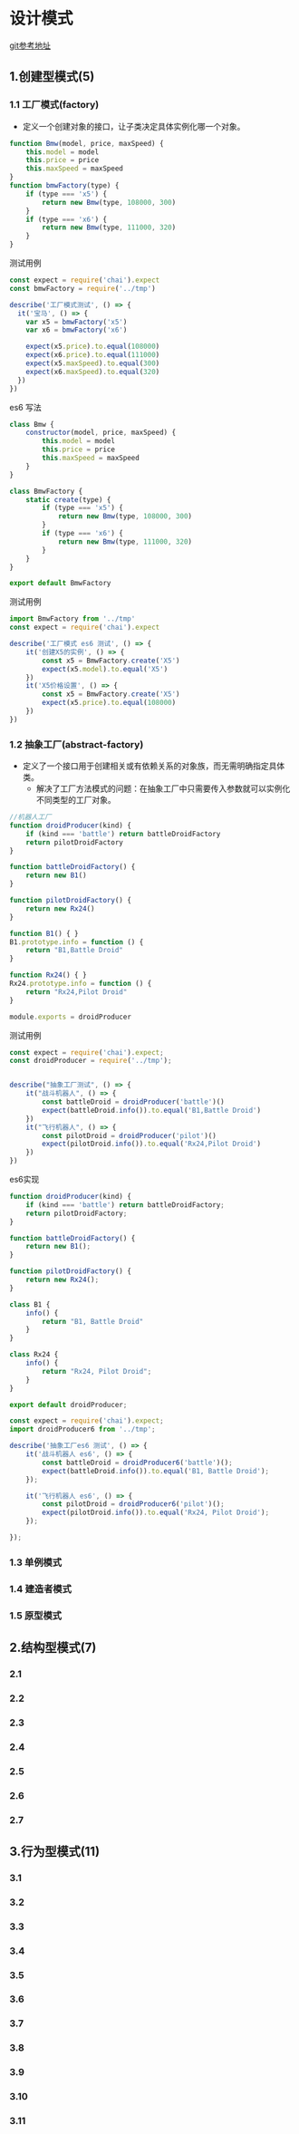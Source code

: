# 设计模式
[git参考地址](https://github.com/fbeline/design-patterns-JS)

## 1.创建型模式(5)
### 1.1 工厂模式(factory)
- 定义一个创建对象的接口，让子类决定具体实例化哪一个对象。
```js
function Bmw(model, price, maxSpeed) {
    this.model = model
    this.price = price
    this.maxSpeed = maxSpeed
}
function bmwFactory(type) {
    if (type === 'x5') {
        return new Bmw(type, 108000, 300)
    }
    if (type === 'x6') {
        return new Bmw(type, 111000, 320)
    }
}
```
测试用例
```js
const expect = require('chai').expect
const bmwFactory = require('../tmp')

describe('工厂模式测试', () => {
  it('宝马', () => {
    var x5 = bmwFactory('x5')
    var x6 = bmwFactory('x6')

    expect(x5.price).to.equal(108000)
    expect(x6.price).to.equal(111000)
    expect(x5.maxSpeed).to.equal(300)
    expect(x6.maxSpeed).to.equal(320)
  })
})
```
es6 写法
```js
class Bmw {
    constructor(model, price, maxSpeed) {
        this.model = model
        this.price = price
        this.maxSpeed = maxSpeed
    }
}

class BmwFactory {
    static create(type) {
        if (type === 'x5') {
            return new Bmw(type, 108000, 300)
        }
        if (type === 'x6') {
            return new Bmw(type, 111000, 320)
        }
    }
}

export default BmwFactory
```
测试用例
```js
import BmwFactory from '../tmp'
const expect = require('chai').expect

describe('工厂模式 es6 测试', () => {
    it('创建X5的实例', () => {
        const x5 = BmwFactory.create('X5')
        expect(x5.model).to.equal('X5')
    })
    it('X5价格设置', () => {
        const x5 = BmwFactory.create('X5')
        expect(x5.price).to.equal(108000)
    })
})
```


### 1.2 抽象工厂(abstract-factory)
- 定义了一个接口用于创建相关或有依赖关系的对象族，而无需明确指定具体类。
  - 解决了工厂方法模式的问题：在抽象工厂中只需要传入参数就可以实例化不同类型的工厂对象。
```js
//机器人工厂
function droidProducer(kind) {
    if (kind === 'battle') return battleDroidFactory
    return pilotDroidFactory
}

function battleDroidFactory() {
    return new B1()
}

function pilotDroidFactory() {
    return new Rx24()
}

function B1() { }
B1.prototype.info = function () {
    return "B1,Battle Droid"
}

function Rx24() { }
Rx24.prototype.info = function () {
    return "Rx24,Pilot Droid"
}

module.exports = droidProducer
```
测试用例
```js
const expect = require('chai').expect;
const droidProducer = require('../tmp');


describe("抽象工厂测试", () => {
    it("战斗机器人", () => {
        const battleDroid = droidProducer('battle')()
        expect(battleDroid.info()).to.equal('B1,Battle Droid')
    })
    it("飞行机器人", () => {
        const pilotDroid = droidProducer('pilot')()
        expect(pilotDroid.info()).to.equal('Rx24,Pilot Droid')
    })
})
```

es6实现
```js
function droidProducer(kind) {
    if (kind === 'battle') return battleDroidFactory;
    return pilotDroidFactory;
}

function battleDroidFactory() {
    return new B1();
}

function pilotDroidFactory() {
    return new Rx24();
}

class B1 {
    info() {
        return "B1, Battle Droid"
    }
}

class Rx24 {
    info() {
        return "Rx24, Pilot Droid";
    }
}

export default droidProducer;
```
```js
const expect = require('chai').expect;
import droidProducer6 from '../tmp';

describe('抽象工厂es6 测试', () => {
    it('战斗机器人 es6', () => {
        const battleDroid = droidProducer6('battle')();
        expect(battleDroid.info()).to.equal('B1, Battle Droid');
    });

    it('飞行机器人 es6', () => {
        const pilotDroid = droidProducer6('pilot')();
        expect(pilotDroid.info()).to.equal('Rx24, Pilot Droid');
    });

});

```

### 1.3 单例模式
### 1.4 建造者模式
### 1.5 原型模式


## 2.结构型模式(7)
### 2.1
### 2.2
### 2.3
### 2.4
### 2.5
### 2.6
### 2.7


## 3.行为型模式(11)

### 3.1
### 3.2
### 3.3
### 3.4
### 3.5
### 3.6
### 3.7
### 3.8
### 3.9
### 3.10
### 3.11